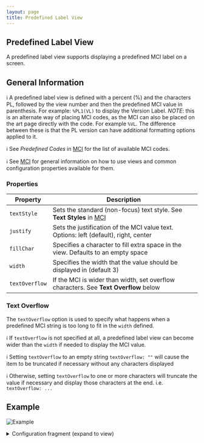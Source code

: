 ```yaml
---
layout: page
title: Predefined Label View
---
```

## Predefined Label View
A predefined label view supports displaying a predefined MCI label on a screen.

## General Information

:information_source: A predefined label view is defined with a percent (%) and the characters PL, followed by the view number and then the predefined MCI value in parenthesis. For example: `%PL1(VL)` to display the Version Label. *NOTE*: this is an alternate way of placing MCI codes, as the MCI can also be placed on the art page directly with the code. For example `%VL`. The difference between these is that the PL version can have additional formatting options applied to it.

:information_source: See *Predefined Codes* in [MCI](../mci.md) for the list of available MCI codes.

:information_source: See [MCI](../mci.md) for general information on how to use views and common configuration properties available for them.

### Properties

| Property    | Description  |
|-------------|--------------|
| `textStyle` | Sets the standard (non-focus) text style. See **Text Styles** in [MCI](../mci.md) |
| `justify` | Sets the justification of the MCI value text. Options: left (default), right, center |
| `fillChar` | Specifies a character to fill extra space in the view. Defaults to an empty space |
| `width` | Specifies the width that the value should be displayed in (default 3) |
| `textOverflow` | If the MCI is wider than width, set overflow characters. See **Text Overflow** below |

### Text Overflow

The `textOverflow` option is used to specify what happens when a predefined MCI string is too long to fit in the `width` defined.

:information_source: If `textOverflow` is not specified at all, a predefined label view can become wider than the `width` if needed to display the MCI value.

:information_source: Setting `textOverflow` to an empty string `textOverflow: ""` will cause the item to be truncated if necessary without any characters displayed

:information_source: Otherwise, setting `textOverflow` to one or more characters will truncate the value if necessary and display those characters at the end. i.e. `textOverflow: ...`

## Example

![Example](../../assets/images/predefined_label_view_example1.png "Predefined label")

<details>
<summary>Configuration fragment (expand to view)</summary>
<div markdown="1">
```
PL1: {
  textStyle: upper
}
```
</div>
</details>

